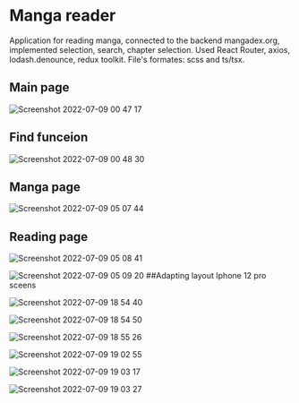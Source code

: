 # Manga reader
Application for reading manga, connected to the backend mangadex.org, implemented selection, search, chapter selection. Used React Router, axios, lodash.denounce, redux toolkit.
File's formates: scss and ts/tsx.
## Main page
![Screenshot 2022-07-09 00 47 17](https://user-images.githubusercontent.com/72702845/178074585-662b66cf-98e5-4645-8158-ac246e110a70.png)
## Find funсеion
![Screenshot 2022-07-09 00 48 30](https://user-images.githubusercontent.com/72702845/178074798-7cfc1ef8-56ec-49f2-9059-aa7863f99b40.png)
## Manga page
![Screenshot 2022-07-09 05 07 44](https://user-images.githubusercontent.com/72702845/178087672-93077914-1f4d-4154-a258-b070268b86c8.png)
## Reading page
![Screenshot 2022-07-09 05 08 41](https://user-images.githubusercontent.com/72702845/178087686-208bd07c-037b-4b77-a20e-14d3c29976c9.png)

![Screenshot 2022-07-09 05 09 20](https://user-images.githubusercontent.com/72702845/178087711-8a205910-9397-46a0-b241-4e104f0c8862.png)
##Adapting layout Iphone 12 pro sceens

![Screenshot 2022-07-09 18 54 40](https://user-images.githubusercontent.com/72702845/178113204-80a3b2e6-91be-49df-b5c4-d7878b29a5e5.png)

![Screenshot 2022-07-09 18 54 50](https://user-images.githubusercontent.com/72702845/178113205-0c9da38e-18d7-4631-8af1-6491e6c6e112.png)

![Screenshot 2022-07-09 18 55 26](https://user-images.githubusercontent.com/72702845/178113206-79cbff2e-c97d-4edd-9fb7-d27fbce1063a.png)

![Screenshot 2022-07-09 19 02 55](https://user-images.githubusercontent.com/72702845/178113500-8e93eabe-ac21-4735-b974-72921d985a41.png)

![Screenshot 2022-07-09 19 03 17](https://user-images.githubusercontent.com/72702845/178113502-7c23f338-0c94-4562-8009-e5625581671f.png)

![Screenshot 2022-07-09 19 03 27](https://user-images.githubusercontent.com/72702845/178113504-0c2c0805-f005-4313-8ef3-2a9a456ae6b7.png)
